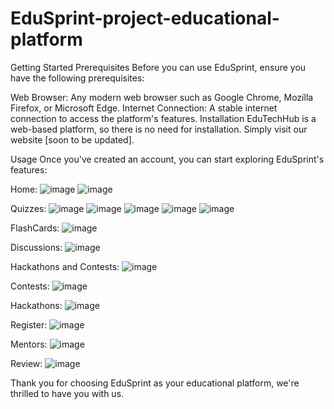 # EduSprint-project-educational-platform

Getting Started
Prerequisites
Before you can use EduSprint, ensure you have the following prerequisites:

Web Browser: Any modern web browser such as Google Chrome, Mozilla Firefox, or Microsoft Edge.
Internet Connection: A stable internet connection to access the platform's features.
Installation
EduTechHub is a web-based platform, so there is no need for installation. Simply visit our website [soon to be updated].


Usage
Once you've created an account, you can start exploring EduSprint's features:

Home:
![image](https://github.com/saumyasharma03/EduSprint-project-educational-platform/assets/143929552/68deedfe-551e-4ec1-9893-81f69f38e9e2)
![image](https://github.com/saumyasharma03/EduSprint-project-educational-platform/assets/143929552/a6121efa-56b6-49c5-8555-fb04c4d1a4de)

Quizzes:
![image](https://github.com/saumyasharma03/EduSprint-project-educational-platform/assets/143929552/1ec79ce9-cf76-4a17-a729-9d187c4acf9d)
![image](https://github.com/saumyasharma03/EduSprint-project-educational-platform/assets/143929552/01d4bbd3-97b8-49c4-b8ae-603965733028)
![image](https://github.com/saumyasharma03/EduSprint-project-educational-platform/assets/143929552/0f644092-c16d-4c41-baf4-b02066f43954)
![image](https://github.com/saumyasharma03/EduSprint-project-educational-platform/assets/143929552/7fe3d881-c8a9-4c74-85a3-a21d9f18ec72)
![image](https://github.com/saumyasharma03/EduSprint-project-educational-platform/assets/143929552/dbc4f181-267f-46cf-8543-722e37ba2b42)

FlashCards:
![image](https://github.com/saumyasharma03/EduSprint-project-educational-platform/assets/143929552/3cf44e2c-11ba-4493-b8aa-ed593e0dc446)

Discussions:
![image](https://github.com/saumyasharma03/EduSprint-project-educational-platform/assets/143929552/f082e287-e72e-4c21-a882-ad3970e5143c)

Hackathons and Contests:
![image](https://github.com/saumyasharma03/EduSprint-project-educational-platform/assets/143929552/f49d2b2a-6274-4ec7-8bf3-f8cfaa0d3542)

Contests:
![image](https://github.com/saumyasharma03/EduSprint-project-educational-platform/assets/143929552/4a6337c5-2b7e-415b-ae9e-3dd12dc58f27)

Hackathons:
![image](https://github.com/saumyasharma03/EduSprint-project-educational-platform/assets/143929552/ab725a72-c115-4f5f-8133-93d8ec676aff)

Register:
![image](https://github.com/saumyasharma03/EduSprint-project-educational-platform/assets/143929552/d662eb99-6077-43da-8b16-fb793568b27f)

Mentors:
![image](https://github.com/saumyasharma03/EduSprint-project-educational-platform/assets/143929552/0fde0728-bba6-47d3-a58c-df034baa9eb4)

Review:
![image](https://github.com/saumyasharma03/EduSprint-project-educational-platform/assets/143929552/bfd58a26-260e-49e1-ba3f-b5b775bb7d67)


Thank you for choosing EduSprint as your educational platform, we're thrilled to have you with us.












